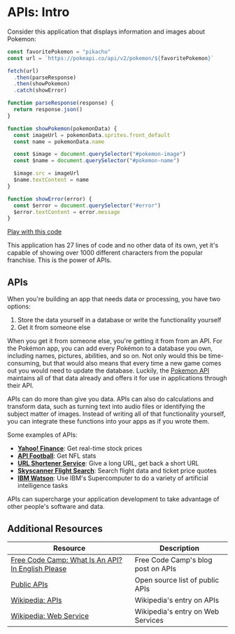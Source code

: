 # APIs: Intro

Consider this application that displays information and images about Pokemon:

```js
const favoritePokemon = "pikachu"
const url = `https://pokeapi.co/api/v2/pokemon/${favoritePokemon}`

fetch(url)
  .then(parseResponse)
  .then(showPokemon)
  .catch(showError)

function parseResponse(response) {
  return response.json()
}

function showPokemon(pokemonData) {
  const imageUrl = pokemonData.sprites.front_default
  const name = pokemonData.name

  const $image = document.querySelector("#pokemon-image")
  const $name = document.querySelector("#pokemon-name")

  $image.src = imageUrl
  $name.textContent = name
}

function showError(error) {
  const $error = document.querySelector("#error")
  $error.textContent = error.message
}
```

[Play with this code](https://codesandbox.io/s/upbeat-kowalevski-ww0ks?file=/index.js)

This application has 27 lines of code and no other data of its own, yet it's capable of showing over 1000 different characters from the popular franchise. This is the power of APIs.

## APIs

When you're building an app that needs data or processing, you have two options:

1. Store the data yourself in a database or write the functionality yourself
2. Get it from someone else

When you get it from someone else, you're getting it from from an API. For the Pokémon app, you can add every Pokémon to a database you own, including names, pictures, abilities, and so on. Not only would this be time-consuming, but that would also means that every time a new game comes out you would need to update the database. Luckily, the [Pokemon API](https://pokeapi.co) maintains all of that data already and offers it for use in applications through their API.

APIs can do more than give you data. APIs can also do calculations and transform data, such as turning text into audio files or identifying the subject matter of images. Instead of writing all of that functionality yourself, you can integrate these functions into your apps as if you wrote them.

Some examples of APIs:

* **[Yahoo! Finance](https://rapidapi.com/apidojo/api/yahoo-finance1)**: Get real-time stock prices
* **[API Football](https://www.api-football.com/)**: Get NFL stats
* **[URL Shortener Service](https://developers.rebrandly.com/docs)**: Give a long URL, get back a short URL
* **[Skyscanner Flight Search](https://www.partners.skyscanner.net/affiliates/travel-apis)**: Search flight data and ticket price quotes
* **[IBM Watson](https://www.ibm.com/watson)**: Use IBM's Supercomputer to do a variety of artificial intelligence tasks

APIs can supercharge your application development to take advantage of other people's software and data.

## Additional Resources

| Resource | Description |
| --- | --- |
| [Free Code Camp: What Is An API? In English Please](https://www.freecodecamp.org/news/what-is-an-api-in-english-please-b880a3214a82/) | Free Code Camp's blog post on APIs |
| [Public APIs](https://github.com/public-apis/public-apis) | Open source list of public APIs |
| [Wikipedia: APIs](https://en.wikipedia.org/wiki/API) | Wikipedia's entry on APIs |
| [Wikipedia: Web Service](https://en.wikipedia.org/wiki/Web_service) | Wikipedia's entry on Web Services |
